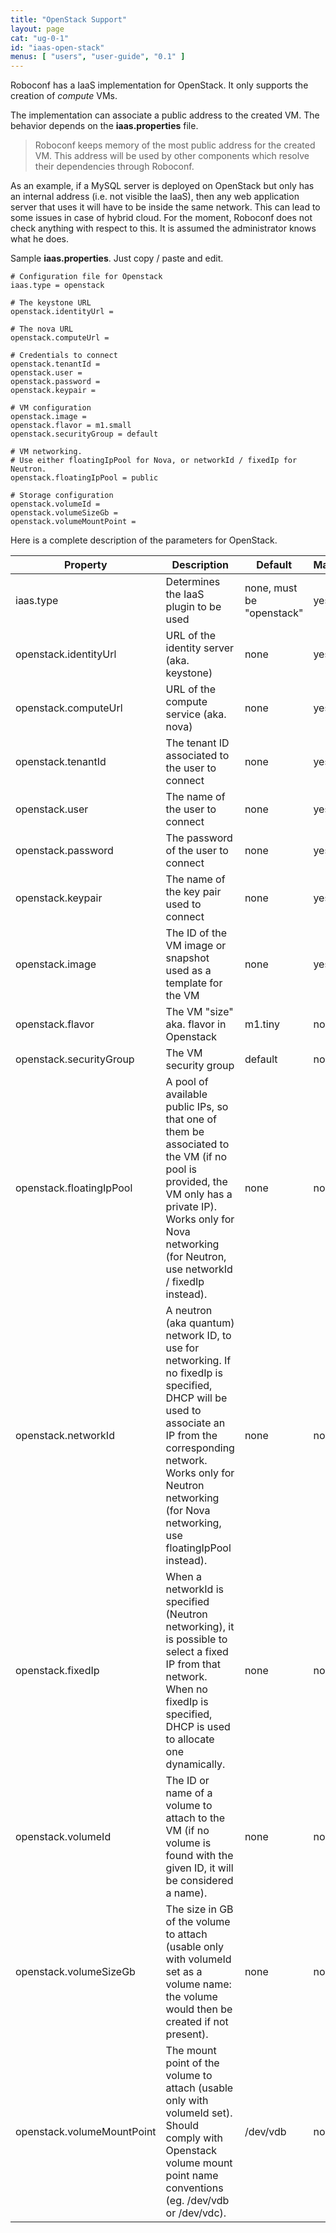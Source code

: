 ```yaml
---
title: "OpenStack Support"
layout: page
cat: "ug-0-1"
id: "iaas-open-stack"
menus: [ "users", "user-guide", "0.1" ]
---
```


Roboconf has a IaaS implementation for OpenStack.
It only supports the creation of *compute* VMs.

The implementation can associate a public address to the created VM.
The behavior depends on the **iaas.properties** file.

> Roboconf keeps memory of the most public address for the created VM.
> This address will be used by other components which resolve their dependencies through Roboconf.

As an example, if a MySQL server is deployed on OpenStack but only has an internal address (i.e. not
visible the IaaS), then any web application server that uses it will have to be inside the same network.
This can lead to some issues in case of hybrid cloud. For the moment, Roboconf does not check anything
with respect to this. It is assumed the administrator knows what he does.

Sample **iaas.properties**.
Just copy / paste and edit.

```properties
# Configuration file for Openstack
iaas.type = openstack

# The keystone URL
openstack.identityUrl =

# The nova URL
openstack.computeUrl =

# Credentials to connect
openstack.tenantId =
openstack.user =
openstack.password =
openstack.keypair =

# VM configuration
openstack.image =
openstack.flavor = m1.small
openstack.securityGroup = default

# VM networking.
# Use either floatingIpPool for Nova, or networkId / fixedIp for Neutron.
openstack.floatingIpPool = public

# Storage configuration
openstack.volumeId =
openstack.volumeSizeGb =
openstack.volumeMountPoint =
```

Here is a complete description of the parameters for OpenStack.

| Property | Description | Default | Mandatory |
| --- | --- | --- | --- |
| iaas.type | Determines the IaaS plugin to be used | none, must be "openstack" | yes |
| openstack.identityUrl | URL of the identity server (aka. keystone) | none | yes |
| openstack.computeUrl | URL of the compute service (aka. nova) | none | yes |
| openstack.tenantId | The tenant ID associated to the user to connect | none | yes |
| openstack.user | The name of the user to connect | none | yes |
| openstack.password | The password of the user to connect | none | yes |
| openstack.keypair | The name of the key pair used to connect | none | yes |
| openstack.image | The ID of the VM image or snapshot used as a template for the VM | none | yes |
| openstack.flavor | The VM "size" aka. flavor in Openstack | m1.tiny | no |
| openstack.securityGroup | The VM security group | default | no |
| openstack.floatingIpPool | A pool of available public IPs, so that one of them be associated to the VM (if no pool is provided, the VM only has a private IP). Works only for Nova networking (for Neutron, use networkId / fixedIp instead). | none | no |
| openstack.networkId | A neutron (aka quantum) network ID, to use for networking. If no fixedIp is specified, DHCP will be used to associate an IP from the corresponding network. Works only for Neutron networking (for Nova networking, use floatingIpPool instead). | none | no |
| openstack.fixedIp | When a networkId is specified (Neutron networking), it is possible to select a fixed IP from that network. When no fixedIp is specified, DHCP is used to allocate one dynamically. | none | no |
| openstack.volumeId | The ID or name of a volume to attach to the VM (if no volume is found with the given ID, it will be considered a name). | none | no |
| openstack.volumeSizeGb | The size in GB of the volume to attach (usable only with volumeId set as a volume name: the volume would then be created if not present). | none | no |
| openstack.volumeMountPoint | The mount point of the volume to attach (usable only with volumeId set). Should comply with Openstack volume mount point name conventions (eg. /dev/vdb or /dev/vdc). | /dev/vdb | no |

